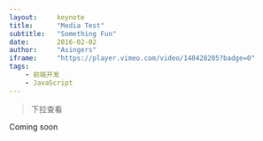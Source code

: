 ```yaml
---
layout:     keynote
title:      "Media Test"
subtitle:   "Something Fun"
date:       2016-02-02
author:     "Asingers"
iframe:     "https://player.vimeo.com/video/148428205?badge=0"
tags:
    - 前端开发
    - JavaScript
---
```


> 下拉查看


Coming soon